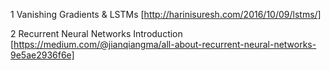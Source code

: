 1 Vanishing Gradients & LSTMs [http://harinisuresh.com/2016/10/09/lstms/]

2 Recurrent Neural Networks Introduction [https://medium.com/@jianqiangma/all-about-recurrent-neural-networks-9e5ae2936f6e]

